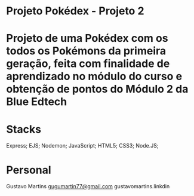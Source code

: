 # Projeto Pokédex - Projeto 2 

# Projeto de uma Pokédex com os todos os Pokémons da primeira geração, feita com finalidade de aprendizado no módulo do curso e obtenção de pontos do Módulo 2 da Blue Edtech

# Stacks
Express;
EJS;
Nodemon;
JavaScript;
HTML5;
CSS3;
Node.JS;

# Personal
Gustavo Martins 
<a href = "gugumartin77@gmail.com"> gugumartin77@gmail.com</a>
<a> gustavomartins.linkdin</a>
